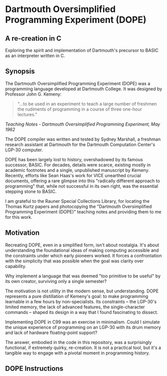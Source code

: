 # Dartmouth Oversimplified Programming Experiment (DOPE)
## A re-creation in C
Exploring the spirit and implementation of Dartmouth's precursor to BASIC as an interpreter written in C.

## Synopsis
The Dartmouth Oversimplified Programming Experiment (DOPE) was a programming language developed at Dartmouth College. It was designed by Professor John G. Kemeny:

> "...to be used in an experiment to teach a large number of freshmen the rudiments of programming in a course of three one-hour lectures."

_Teaching Notes - Dartmouth Oversimplified Programming Experiment, May 1962_

The DOPE compiler was written and tested by Sydney Marshall, a freshman research assistant at Dartmouth for the Dartmouth Computation Center's LGP-30 computer. 

DOPE has been largely lost to history, overshadowed by its famous successor, BASIC. For decades, details were scarce, existing mostly in academic footnotes and a single, unpublished manuscript by Kemeny. Recently, efforts like Sean Haas's work for VICE unearthed crucial documents, offering a rare glimpse into this "radically different approach to programming" that, while not successful in its own right, was the essential stepping stone to BASIC.

I am grateful to the Rauner Special Collections Library, for locating the Thomas Kurtz papers and photocopying the "Dartmouth Oversimplified Programming Experiment (DOPE)" teaching notes and providing them to me for this work.

## Motivation

Recreating DOPE, even in a simplified form, isn't about nostalgia. It's about understanding the foundational ideas of making computing accessible and the constraints under which early pioneers worked. It forces a confrontation with the simplicity that was possible when the goal was clarity over capability.

Why implement a language that was deemed "too primitive to be useful" by its own creator, surviving only a single semester?

The motivation is not utility in the modern sense, but understanding. DOPE represents a pure distillation of Kemeny's goal: to make programming learnable in a few hours by non-specialists. Its constraints – the LGP-30's limited memory, the lack of advanced features, the single-character commands – shaped its design in a way that I found fascinating to dissect.

Implementing DOPE in C99 was an exercise in minimalism. Could I simulate the unique experience of programming on an LGP-30 with its drum memory and lack of hardware floating-point support?

The answer, embodied in the code in this repository, was a surprisingly functional, if extremely quirky, re-creation. It is not a practical tool, but it's a tangible way to engage with a pivotal moment in programming history.

## DOPE Instructions 
